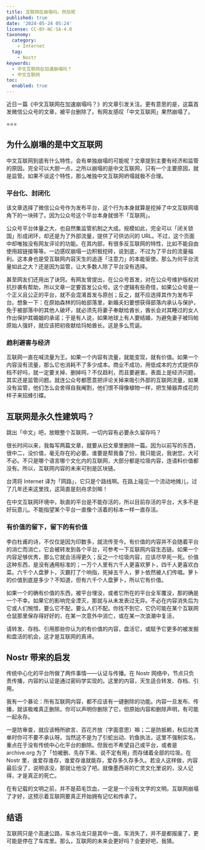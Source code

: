 ```yaml
---
title: 互联网在崩塌吗，然后呢
published: true
date: '2024-05-24 05:24'
license: CC-BY-NC-SA-4.0
taxonomy:
  category:
    - Internet
  tag:
    - Nostr
keywords:
  - 中文互联网在加速崩塌吗？
  - 中文互联网
toc:
  enabled: true
---
```


近日一篇《中文互联网在加速崩塌吗？》的文章引发关注。更有意思的是，这篇首发微信公众号的文章，被平台删除了。有网友感叹「中文互联网」果然崩塌了。

===

## 为什么崩塌的是中文互联网

中文互联网到底有什么特性，会有单独崩塌的可能呢？文章提到主要有经济和监管的原因。完全可以大胆一点，之所以崩塌的是中文互联网，只有一个主要原因，就是监管。如果不谈这个特性，那么唯独中文互联网坍塌就极不合理。

### 平台化、封闭化

该文章选择了微信公众号作为发布平台，这个行为本身就算是挖掉了中文互联网墙角下的一块砖了。因为公众号这个平台本身就很不「互联网」。

公众号平台体量之大，也自然集监管机制之大成。规模如此，完全可以「闭关锁国」形成闭环，却还是为了外部流量，提供了可供访问的 URL。不过，这个页面中却唯独没有网友评论的功能。在其内部，有很多反互联网的特性，比如不能自由使用超链接等等。一边感叹崩塌一边积极挖砖，说到底，不过为了平台的流量福利。这本身也是受互联网内容天生的追逐「注意力」的本能驱使。那么为何平台流量如此之大？还是因为监管，让大多数人除了平台没有选择。

甚至网友们还用出了诀窍。有网友曾提出，在公众号首发，对在公众号维护版权对抗抄袭有帮助，所以文章一定要首发公众号。这个逻辑有些奇怪，如果公众号是一个正义且公正的平台，就不会混淆首发与原创；反之，就不应选择其作为发布平台。想象一下：在原始森林的玛帕部落里，新婚夫妇要想获得部落内承认与保护，免于被部落中的其他人破坏，就必须先将妻子奉献给酋长，酋长会对其睡过的女人作出保护其婚姻的承诺；于是有人说，如果地球上有人要结婚，为避免妻子被玛帕原始人强奸，就应该把初夜献给玛帕酋长。这是多么荒诞。

### 趋利避害与经济

互联网一直在喊流量为王。如果一个内容有流量，就能变现，就有价值。如果一个内容没有流量，那么它也消耗不了多少成本。商业不成功，用低成本的方式提供存档不好吗，就一定要关掉、删掉吗？不仅趋利，而且要避害。表面上是经济问题，其实还是监管问题。就连公众号都愿意把评论关掉来吸引外部的互联网流量，如果没有监管，他们怎么会舍得自我阉割，他们恨不得像植物一样，把生殖器弄成花的样子来招蜂引蝶。

## 互联网是永久性建筑吗？

跳出「中文」吧，放眼整个互联网，一切内容有必要永久留存吗？

很长时间以来，我每写两篇文章，就要从旧文章里删除一篇。因为以前写的东西，很中二，没价值，毫无存在的必要。谁要是帮我备了份，我只能说，我谢您，大可不必。不只是哪个语言哪个文化内的互联网，大部分都是垃圾内容，连语料价值都没有。所以，互联网内容的未来可别是区块链。

台湾将 Internet 译为「网路」，它只是个路线啊。在路上碰见一个流动地摊儿，过了几年还来这里找，这简直是刻舟求剑嘛！

在中文互联网环境中，耿直的平台是不能存活的，所以目前存活的平台，大多不是好玩意儿。不能指望某个平台一直像个活着的标本一样一直存活。

### 有价值的留下，留下的有价值

李白杜甫的诗，不仅仅是因为印数多，就流传至今。有价值的内容并不会随着平台的消亡而消亡，它会被转发到各个平台，可参考一下互联网内容生态链。如果一个内容足够优秀，那么它就会活得更久；反之一个垃圾内容，应该尽早死一死。价值这种东西，是没有通用标准的；一万个人里有六千人更喜欢萝卜，四千人更喜欢白菜。六千个人盘萝卜，灭霸打了个响指，死掉五千人，萝卜依然被人们传唱。萝卜的价值到底是多少？不知道，但有六千个人盘萝卜，所以它有价值。

如果一个的确有价值的东西，被平台埋没，或者它所在的平台全军覆没，那的确是一个不幸。如果它的影响完全湮灭，那就与从未发表过无异。不必在内容消失后为它或人们惋惜，要么它不配，要么人们不配。你找不到它，它仍可能在某个互联网仓鼠那里保存得好好的，在某一次意外中消亡，或在某一次浪潮中复活，

请转发、存档、引用那些你认为的有价值的内容，盘活它，或赋予它更多的被发掘和盘活的机会，这才是互联网的真谛。

## Nostr 带来的启发

传统中心化的平台所做了两件事情——认证与传播。在 Nostr 网络中，节点只负责传播，内容的认证是通过密码学实现的。这里的内容，天生适合转发、存档、引用。

我有一个暴论：所有互联网内容，都不应该有一键删除的功能。内容一旦发布、传播，就该极难真正删除。你可以声明你删除了它，但原始内容和删除声明，有可能一起永存。

一是防审查，就应该畅所欲言、百花齐放（字面意思）嘛；二是防抵赖，秋后拉清单时你可不要不承认呀。当然这不是为了引蛇出动、钓鱼执法，这里不强制实名，重点在于没有传统中心化平台的删除。但我也不希望自己或平台，或者是 archive.org 为了「怕被删、先存下来、说不定有用」而存储着全部的垃圾。在 Nostr 里，谁爱存谁存，谁爱存谁就能存，爱存多久存多久。若没人这样做，内容最后没了，说明该没，那就让他没了吧。就像墨西哥的亡灵文化里说的，没人记得，才是真正的死亡。

在有记载的文明之前，并不是茹毛饮血，一定是一个没有文字的文明。互联网崩塌了才好，这预示着互联网要真正开始拥有记忆和传承了。

## 结语

互联网只是个高速公路，车水马龙只是其中一面，车消失了，并不是都报废了，更可能是停在了车库里。那么，互联网的未来会更好吗？会更好吧，我猜。